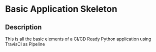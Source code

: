 # Basic Application Skeleton
## Description
This is all the basic elements of a CI/CD Ready Python application using TravisCI as Pipeline

